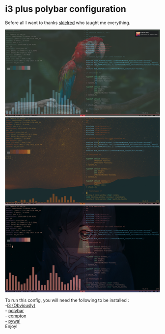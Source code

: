 # i3 plus polybar configuration
Before all I want to thanks [skielred](https://github.com/skielred/) who taught me everything.

![preview-1](https://github.com/Di-KaZ/Dotfiles/raw/master/screenshot/Screenshot1.png)
![preview-2](https://github.com/Di-KaZ/Dotfiles/raw/master/screenshot/Screenshot3.png)
![preview-3](https://github.com/Di-KaZ/Dotfiles/raw/master/screenshot/Sreenshot2.png)

To run this config, you will need the following to be installed :  
-[i3 (Obviously)](https://github.com/i3/i3)  
    - [polybar](https://github.com/jaagr/polybar)  
    - [compton](https://github.com/chjj/compton)  
    - [pywal](https://github.com/dylanaraps/pywal)  
Enjoy!
